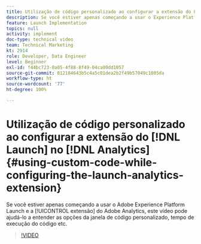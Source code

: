 ```yaml
---
title: Utilização de código personalizado ao configurar a extensão do Launch no Analytics
description: Se você estiver apenas começando a usar o Experience Platform Launch, e a extensão do Adobe Analytics, este vídeo pode ajudá-lo a entender as opções de janela de código personalizado, tempo de execução do código etc.
feature: Launch Implementation
topics: null
activity: implement
doc-type: technical video
team: Technical Marketing
kt: 2914
role: Developer, Data Engineer
level: Beginner
exl-id: f44bc723-0a05-4f88-8f49-04ca00dd1057
source-git-commit: 812184643b5c4a5c01dea2b2f49b57049c1805da
workflow-type: ht
source-wordcount: '77'
ht-degree: 100%

---
```


# Utilização de código personalizado ao configurar a extensão do [!DNL Launch] no [!DNL Analytics]  {#using-custom-code-while-configuring-the-launch-analytics-extension}

Se você estiver apenas começando a usar o Adobe Experience Platform Launch e a [!UICONTROL extensão] do Adobe Analytics, este vídeo pode ajudá-lo a entender as opções da janela de código personalizado, tempo de execução do código etc.

>[!VIDEO](https://video.tv.adobe.com/v/27272/?quality=12&learn=on)
